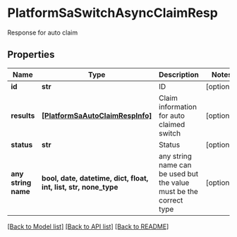 # PlatformSaSwitchAsyncClaimResp

Response for auto claim

## Properties
Name | Type | Description | Notes
------------ | ------------- | ------------- | -------------
**id** | **str** | ID | [optional] 
**results** | [**[PlatformSaAutoClaimRespInfo]**](PlatformSaAutoClaimRespInfo.md) | Claim information for auto claimed switch | [optional] 
**status** | **str** | Status | [optional] 
**any string name** | **bool, date, datetime, dict, float, int, list, str, none_type** | any string name can be used but the value must be the correct type | [optional]

[[Back to Model list]](../README.md#documentation-for-models) [[Back to API list]](../README.md#documentation-for-api-endpoints) [[Back to README]](../README.md)


